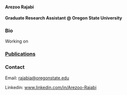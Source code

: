 


#### Arezoo Rajabi
#### Graduate Research Assistant @ Oregon State University

### Bio

Working on

### [Publications](/Publications/papers.html)

###  Contact

Email: rajabia@oregonstate.edu

Linkedin: www.linkedin.com/in/Arezoo-Rajabi
